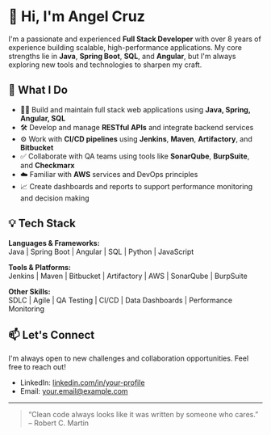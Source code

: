 # 👋 Hi, I'm Angel Cruz

I'm a passionate and experienced **Full Stack Developer** with over 8 years of experience building scalable, high-performance applications. My core strengths lie in **Java**, **Spring Boot**, **SQL**, and **Angular**, but I'm always exploring new tools and technologies to sharpen my craft.

## 🚀 What I Do

- 👨‍💻 Build and maintain full stack web applications using **Java, Spring, Angular, SQL**
- 🛠️ Develop and manage **RESTful APIs** and integrate backend services
- ⚙️ Work with **CI/CD pipelines** using **Jenkins**, **Maven**, **Artifactory**, and **Bitbucket**
- ✅ Collaborate with QA teams using tools like **SonarQube**, **BurpSuite**, and **Checkmarx**
- ☁️ Familiar with **AWS** services and DevOps principles
- 📈 Create dashboards and reports to support performance monitoring and decision making

## 💡 Tech Stack

**Languages & Frameworks:**  
Java | Spring Boot | Angular | SQL | Python | JavaScript

**Tools & Platforms:**  
Jenkins | Maven | Bitbucket | Artifactory | AWS | SonarQube | BurpSuite

**Other Skills:**  
SDLC | Agile | QA Testing | CI/CD | Data Dashboards | Performance Monitoring

## 📫 Let's Connect

I'm always open to new challenges and collaboration opportunities. Feel free to reach out!

- LinkedIn: [linkedin.com/in/your-profile](https://linkedin.com/in/your-profile)
- Email: your.email@example.com

---

> “Clean code always looks like it was written by someone who cares.” – Robert C. Martin